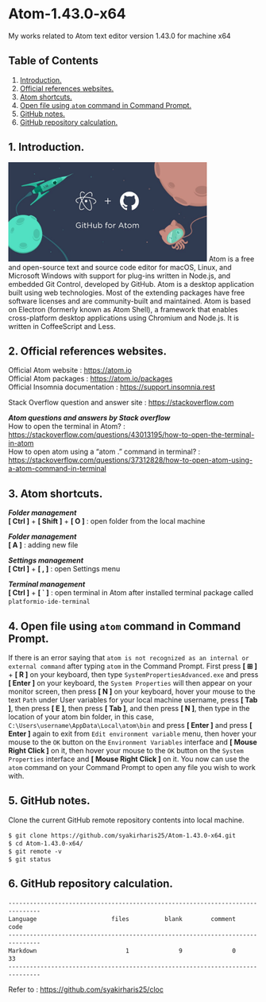 # Atom-1.43.0-x64
My works related to Atom text editor version 1.43.0 for machine x64

## Table of Contents
1. [Introduction.](#introduction)
2. [Official references websites.](#references)
3. [Atom shortcuts.](#shortcuts)
4. [Open file using `atom` command in Command Prompt.](#atom)
5. [GitHub notes.](#github)
6. [GitHub repository calculation.](#calculation)

<a name="introduction"></a>
## 1. Introduction.
<img src="atom.jpg" height="200"> 
Atom is a free and open-source text and source code editor for macOS, Linux, and Microsoft Windows with support for plug-ins written in Node.js, and embedded Git Control, developed by GitHub. Atom is a desktop application built using web technologies. Most of the extending packages have free software licenses and are community-built and maintained. Atom is based on Electron (formerly known as Atom Shell), a framework that enables cross-platform desktop applications using Chromium and Node.js. It is written in CoffeeScript and Less.

<a name="references"></a>
## 2. Official references websites.
Official Atom website : https://atom.io <br />
Official Atom packages : https://atom.io/packages <br />
Official Insomnia documentation : https://support.insomnia.rest <br />

Stack Overflow question and answer site : https://stackoverflow.com <br />

**_Atom questions and answers by Stack overflow_** <br />
How to open the terminal in Atom? : https://stackoverflow.com/questions/43013195/how-to-open-the-terminal-in-atom <br />
How to open atom using a “atom .” command in terminal? : https://stackoverflow.com/questions/37312828/how-to-open-atom-using-a-atom-command-in-terminal <br />

<a name="shortcuts"></a>
## 3. Atom shortcuts.

**_Folder management_** <br />
**[ Ctrl ]** + **[ Shift ]** + **[ O ]** : open folder from the local machine  <br />

**_Folder management_** <br />
**[ A ]** : adding new file

**_Settings management_** <br />
**[ Ctrl ]** + **[ , ]** : open Settings menu <br />

**_Terminal management_** <br />
**[ Ctrl ]** + **[ \` ]** : open terminal in Atom after installed terminal package called `platformio-ide-terminal` <br />

<a name="atom"></a>
## 4. Open file using `atom` command in Command Prompt.

If there is an error saying that `atom is not recognized as an internal or external command` after typing `atom` in the Command Prompt. First press **[ ⊞ ]** + **[ R ]** on your keyboard, then type `SystemPropertiesAdvanced.exe` and press **[ Enter ]** on your keyboard, the `System Properties` will then appear on your monitor screen, then press **[ N ]** on your keyboard, hover your mouse to the text `Path` under User variables for your local machine username, press **[ Tab ]**, then press **[ E ]**, then press **[ Tab ]**, and then press **[ N ]**, then type in the location of your atom bin folder, in this case, `C:\Users\username\AppData\Local\atom\bin` and press **[ Enter ]** and press **[ Enter ]** again to exit from `Edit environment variable` menu, then hover your mouse to the `OK` button on the `Environment Variables` interface and **[ Mouse Right Click ]** on it, then hover your mouse to the `OK` button on the `System Properties` interface and **[ Mouse Right Click ]** on it. You now can use the `atom` command on your Command Prompt to open any file you wish to work with.

<a name="github"></a>
## 5. GitHub notes.
Clone the current GitHub remote repository contents into local machine.
```
$ git clone https://github.com/syakirharis25/Atom-1.43.0-x64.git
$ cd Atom-1.43.0-x64/
$ git remote -v
$ git status
```

<a name="calculation"></a>
## 6. GitHub repository calculation.
```
-------------------------------------------------------------------------------
Language                     files          blank        comment           code
-------------------------------------------------------------------------------
Markdown                         1              9              0             33
-------------------------------------------------------------------------------
```
Refer to : https://github.com/syakirharis25/cloc
